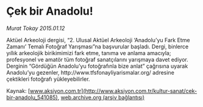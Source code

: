 # Çek bir Anadolu!

*Murat Tokay 2015.01.12*

<div class="pNewsDetailMainContent" itemprop="articleBody">
 <p>
  Aktüel Arkeoloji dergisi, “2. Ulusal Aktüel Arkeoloji ‘Anadolu’yu Fark Etme Zamanı’ Temalı Fotoğraf Yarışması”na başvurular başladı. Dergi, binlerce yıllık arkeolojik birikimimizi fark etme, tanıma ve anlama amacıyla; profesyonel ve amatör tüm fotoğraf sanatçılarını yarışmaya davet ediyor. Derginin “Gördüğün Anadolu’yu fotoğrafınla bize anlat” çağrısına uyarak Anadolu’yu gezenler, http://www.tfsfonayliyarismalar.org/ adresine çektikleri fotoğrafı yükleyebilirler.
 </p>
</div>


Kaynak: [www.aksiyon.com.tr](http://www.aksiyon.com.tr/kultur-sanat/cek-bir-anadolu_541085), [web.archive.org (arşiv bağlantısı)](http://web.archive.org/web/20150724153955/http://www.aksiyon.com.tr/kultur-sanat/cek-bir-anadolu_541085)
